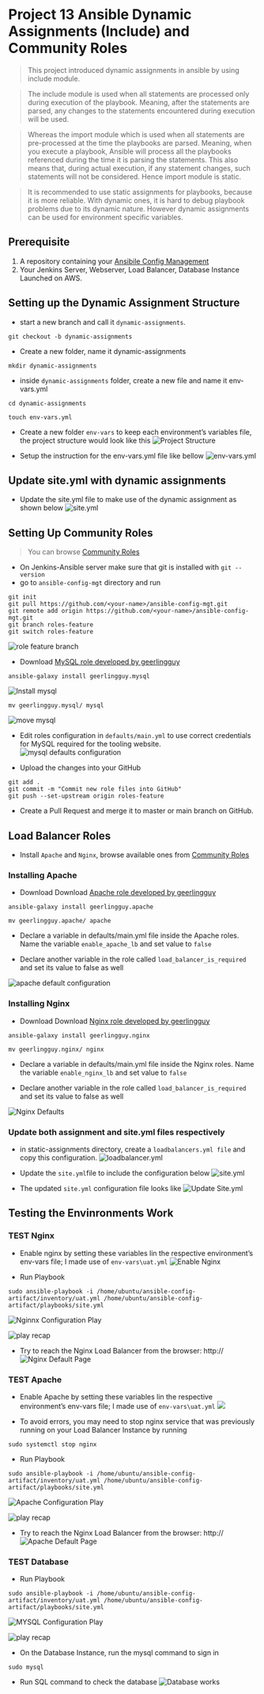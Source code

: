 # Project 13 Ansible Dynamic Assignments (Include) and Community Roles

> This project introduced dynamic assignments in ansible by using include module.

> The include module is used when all statements are processed only during execution of the playbook. Meaning, after the statements are parsed, any changes to the statements encountered during execution will be used.

> Whereas the import module which is used when all statements are pre-processed at the time the playbooks are parsed. Meaning, when you execute a playbook, Ansible will process all the playbooks referenced during the time it is parsing the statements. This also means that, during actual execution, if any statement changes, such statements will not be considered. Hence import module is static.

> It is recommended to use static assignments for playbooks, because it is more reliable. With dynamic ones, it is hard to debug playbook problems due to its dynamic nature. However dynamic assignments can be used for environment specific variables.

## Prerequisite

1. A repository containing your [Ansibile Config Management](https://github.com/Kingkellee/ansible-config-mgt)
1. Your Jenkins Server, Webserver, Load Balancer, Database Instance Launched on AWS.

## Setting up the Dynamic Assignment Structure

- start a new branch and call it `dynamic-assignments`.

```
git checkout -b dynamic-assignments
```

- Create a new folder, name it dynamic-assignments

```
mkdir dynamic-assignments
```

- inside `dynamic-assignments` folder, create a new file and name it env-vars.yml

```
cd dynamic-assignments

touch env-vars.yml
```

- Create a new folder `env-vars` to keep each environment’s variables file, the project structure would look like this
  ![Project Structure](images/project13/Project-Structure.png)

- Setup the instruction for the env-vars.yml file like bellow
  ![env-vars.yml](images/project13/env-vars.svg)

## Update site.yml with dynamic assignments

- Update the site.yml file to make use of the dynamic assignment as shown below
  ![site.yml](images/project13/site-yml.svg)

## Setting Up Community Roles

> You can browse [Community Roles](https://galaxy.ansible.com/home)

- On Jenkins-Ansible server make sure that git is installed with `git --version`
- go to `ansible-config-mgt` directory and run

```
git init
git pull https://github.com/<your-name>/ansible-config-mgt.git
git remote add origin https://github.com/<your-name>/ansible-config-mgt.git
git branch roles-feature
git switch roles-feature
```

![role feature branch](images/project13/git-branch-role-feature.png)

- Download [MySQL role developed by geerlingguy](https://galaxy.ansible.com/geerlingguy/mysql)

```
ansible-galaxy install geerlingguy.mysql
```

![Install mysql](images/project13/instal-mysql.png)

```
mv geerlingguy.mysql/ mysql
```

![move mysql](images/project13/move-mysql.png)

- Edit roles configuration in `defaults/main.yml` to use correct credentials for MySQL required for the tooling website.
  ![mysql defaults configuration](images/project13/mysql-default.svg)

- Upload the changes into your GitHub

```
git add .
git commit -m "Commit new role files into GitHub"
git push --set-upstream origin roles-feature
```

- Create a Pull Request and merge it to master or main branch on GitHub.

## Load Balancer Roles

- Install `Apache` and `Nginx`, browse available ones from [Community Roles](https://galaxy.ansible.com/home)

### Installing Apache

- Download Download [Apache role developed by geerlingguy](https://galaxy.ansible.com/geerlingguy/apache)

```
ansible-galaxy install geerlingguy.apache
```

```
mv geerlingguy.apache/ apache
```

- Declare a variable in defaults/main.yml file inside the Apache roles. Name the variable `enable_apache_lb` and set value to `false`

- Declare another variable in the role called `load_balancer_is_required` and set its value to false as well

![apache default configuration](images/project13/apache-default.svg)

### Installing Nginx

- Download Download [Nginx role developed by geerlingguy](https://galaxy.ansible.com/geerlingguy/nginx)

```
ansible-galaxy install geerlingguy.nginx
```

```
mv geerlingguy.nginx/ nginx
```

- Declare a variable in defaults/main.yml file inside the Nginx roles. Name the variable `enable_nginx_lb` and set value to `false`

- Declare another variable in the role called `load_balancer_is_required` and set its value to false as well

![Nginx Defaults](images/project13/nginx-defaults.svg)

### Update both assignment and site.yml files respectively

- in static-assignments directory, create a `loadbalancers.yml file` and copy this configuration.
  ![loadbalancer.yml](images/project13/loadbalancer-yml.svg)

- Update the `site.yml`file to include the configuration below
  ![site.yml](images/project13/lb-site-yml.svg)

- The updated `site.yml` configuration file looks like
  ![Update Site.yml](images/project13/updated-site.svg)

## Testing the Envinronments Work

### TEST Nginx

- Enable nginx by setting these variables lin the respective environment’s env-vars file; I made use of `env-vars\uat.yml`
  ![Enable Nginx](images/project13/enable-nginx-lb.svg)

- Run Playbook

```
sudo ansible-playbook -i /home/ubuntu/ansible-config-artifact/inventory/uat.yml /home/ubuntu/ansible-config-artifact/playbooks/site.yml
```

![Nginnx Configuration Play](images/project13/playbook-lb-nginx.png)

![play recap](images/project13/play-recap.png)

- Try to reach the Nginx Load Balancer from the browser: http://<LB-Server-Public-IP-or-Public-DNS-Name>
  ![Nginx Default Page](images/project13/load-balancer-nginx-works.png)

### TEST Apache

- Enable Apache by setting these variables lin the respective environment’s env-vars file; I made use of `env-vars\uat.yml`
  ![](images/project13/enable-apache-lb.svg)

- To avoid errors, you may need to stop nginx service that was previously running on your Load Balancer Instance by running

```
sudo systemctl stop nginx
```

- Run Playbook

```
sudo ansible-playbook -i /home/ubuntu/ansible-config-artifact/inventory/uat.yml /home/ubuntu/ansible-config-artifact/playbooks/site.yml
```

![Apache Configuration Play](images/project13/play-apache.png)

![play recap](images/project13/play-recap.png)

- Try to reach the Nginx Load Balancer from the browser: http://<LB-Server-Public-IP-or-Public-DNS-Name>
  ![Apache Default Page](images/project13/lb-apache-works.png)

### TEST Database

- Run Playbook

```
sudo ansible-playbook -i /home/ubuntu/ansible-config-artifact/inventory/uat.yml /home/ubuntu/ansible-config-artifact/playbooks/site.yml
```

![MYSQL Configuration Play](images/project13/playbook-mysql.png)

![play recap](images/project13/play-recap.png)

- On the Database Instance, run the mysql command to sign in

```
sudo mysql
```

- Run SQL command to check the database
  ![Database works](images/project13/database-works.png)

